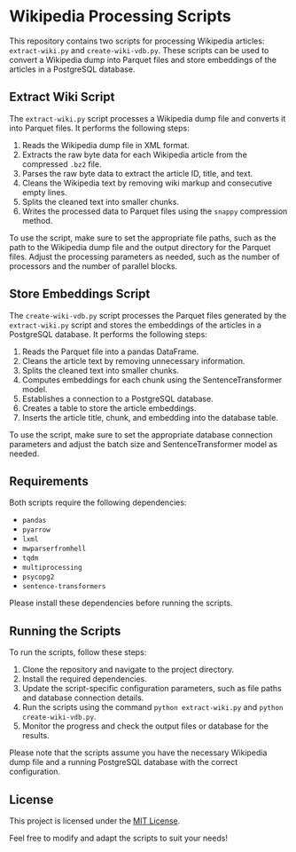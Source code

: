 # Wikipedia Processing Scripts

This repository contains two scripts for processing Wikipedia articles: `extract-wiki.py` and `create-wiki-vdb.py`. These scripts can be used to convert a Wikipedia dump into Parquet files and store embeddings of the articles in a PostgreSQL database.

## Extract Wiki Script

The `extract-wiki.py` script processes a Wikipedia dump file and converts it into Parquet files. It performs the following steps:

1. Reads the Wikipedia dump file in XML format.
2. Extracts the raw byte data for each Wikipedia article from the compressed `.bz2` file.
3. Parses the raw byte data to extract the article ID, title, and text.
4. Cleans the Wikipedia text by removing wiki markup and consecutive empty lines.
5. Splits the cleaned text into smaller chunks.
6. Writes the processed data to Parquet files using the `snappy` compression method.

To use the script, make sure to set the appropriate file paths, such as the path to the Wikipedia dump file and the output directory for the Parquet files. Adjust the processing parameters as needed, such as the number of processors and the number of parallel blocks.

## Store Embeddings Script

The `create-wiki-vdb.py` script processes the Parquet files generated by the `extract-wiki.py` script and stores the embeddings of the articles in a PostgreSQL database. It performs the following steps:

1. Reads the Parquet file into a pandas DataFrame.
2. Cleans the article text by removing unnecessary information.
3. Splits the cleaned text into smaller chunks.
4. Computes embeddings for each chunk using the SentenceTransformer model.
5. Establishes a connection to a PostgreSQL database.
6. Creates a table to store the article embeddings.
7. Inserts the article title, chunk, and embedding into the database table.

To use the script, make sure to set the appropriate database connection parameters and adjust the batch size and SentenceTransformer model as needed.

## Requirements

Both scripts require the following dependencies:

- `pandas`
- `pyarrow`
- `lxml`
- `mwparserfromhell`
- `tqdm`
- `multiprocessing`
- `psycopg2`
- `sentence-transformers`

Please install these dependencies before running the scripts.

## Running the Scripts

To run the scripts, follow these steps:

1. Clone the repository and navigate to the project directory.
2. Install the required dependencies.
3. Update the script-specific configuration parameters, such as file paths and database connection details.
4. Run the scripts using the command `python extract-wiki.py` and `python create-wiki-vdb.py`.
5. Monitor the progress and check the output files or database for the results.

Please note that the scripts assume you have the necessary Wikipedia dump file and a running PostgreSQL database with the correct configuration.

## License

This project is licensed under the [MIT License](LICENSE.md).

Feel free to modify and adapt the scripts to suit your needs!

